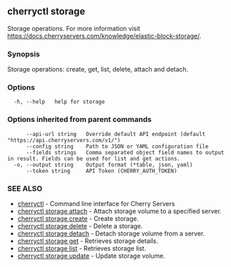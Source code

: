 ## cherryctl storage

Storage operations. For more information visit https://docs.cherryservers.com/knowledge/elastic-block-storage/.

### Synopsis

Storage operations: create, get, list, delete, attach and detach.

### Options

```
  -h, --help   help for storage
```

### Options inherited from parent commands

```
      --api-url string   Override default API endpoint (default "https://api.cherryservers.com/v1/")
      --config string    Path to JSON or YAML configuration file
      --fields strings   Comma separated object field names to output in result. Fields can be used for list and get actions.
  -o, --output string    Output format (*table, json, yaml)
      --token string     API Token (CHERRY_AUTH_TOKEN)
```

### SEE ALSO

* [cherryctl](cherryctl.md)	 - Command line interface for Cherry Servers
* [cherryctl storage attach](cherryctl_storage_attach.md)	 - Attach storage volume to a specified server.
* [cherryctl storage create](cherryctl_storage_create.md)	 - Create storage.
* [cherryctl storage delete](cherryctl_storage_delete.md)	 - Delete a storage.
* [cherryctl storage detach](cherryctl_storage_detach.md)	 - Detach storage volume from a server.
* [cherryctl storage get](cherryctl_storage_get.md)	 - Retrieves storage details.
* [cherryctl storage list](cherryctl_storage_list.md)	 - Retrieves storage list.
* [cherryctl storage update](cherryctl_storage_update.md)	 - Update storage volume.

